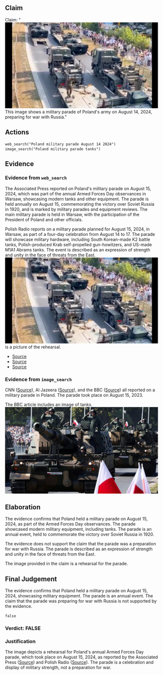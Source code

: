 ## Claim
Claim: "![image 25](media/77.jpg) This image shows a military parade of Poland's army on August 14, 2024, preparing for war with Russia."

## Actions
```
web_search("Poland military parade August 14 2024")
image_search("Poland military parade tanks")
```

## Evidence
### Evidence from `web_search`
The Associated Press reported on Poland's military parade on August 15, 2024, which was part of the annual Armed Forces Day observances in Warsaw, showcasing modern tanks and other equipment. The parade is held annually on August 15, commemorating the victory over Soviet Russia in 1920, and is marked by military parades and equipment reviews. The main military parade is held in Warsaw, with the participation of the President of Poland and other officials.

Polish Radio reports on a military parade planned for August 15, 2024, in Warsaw, as part of a four-day celebration from August 14 to 17. The parade will showcase military hardware, including South Korean-made K2 battle tanks, Polish-produced Krab self-propelled gun-howitzers, and US-made M1A1 Abrams tanks. The event is described as an expression of strength and unity in the face of threats from the East. ![image 25](media/77.jpg) is a picture of the rehearsal.

*   [Source](https://apnews.com/article/poland-armed-forces-day-russia-army-parade-db5c8663bf0b6e3c403b0c8482da4aed)
*   [Source](https://en.wikipedia.org/wiki/Armed_Forces_Day_(Poland))
*   [Source](https://www.polskieradio.pl/395/7784/artykul/3413138,poland-set-for-massive-military-parade)


### Evidence from `image_search`
CNN ([Source](https://www.cnn.com/2023/08/15/europe/poland-military-parade-europe-clout-intl)), Al Jazeera ([Source](https://www.aljazeera.com/news/2023/8/16/poland-holds-huge-military-parade-as-war-rages-in-neighbouring-ukraine)), and the BBC ([Source](https://www.bbc.com/news/av/world-europe-66515585)) all reported on a military parade in Poland. The parade took place on August 15, 2023.

The BBC article includes an image of tanks. ![image 13264](media/2025-08-31_18-26-1756664813-302047.jpg)


## Elaboration
The evidence confirms that Poland held a military parade on August 15, 2024, as part of the Armed Forces Day observances. The parade showcased modern military equipment, including tanks. The parade is an annual event, held to commemorate the victory over Soviet Russia in 1920.

The evidence does not support the claim that the parade was a preparation for war with Russia. The parade is described as an expression of strength and unity in the face of threats from the East.

The image provided in the claim is a rehearsal for the parade.


## Final Judgement
The evidence confirms that Poland held a military parade on August 15, 2024, showcasing military equipment. The parade is an annual event. The claim that the parade was preparing for war with Russia is not supported by the evidence.

`false`

### Verdict: FALSE

### Justification
The image depicts a rehearsal for Poland's annual Armed Forces Day parade, which took place on August 15, 2024, as reported by the Associated Press ([Source](https://apnews.com/article/poland-armed-forces-day-russia-army-parade-db5c8663bf0b6e3c403b0c8482da4aed)) and Polish Radio ([Source](https://www.polskieradio.pl/395/7784/artykul/3413138,poland-set-for-massive-military-parade)). The parade is a celebration and display of military strength, not a preparation for war.
